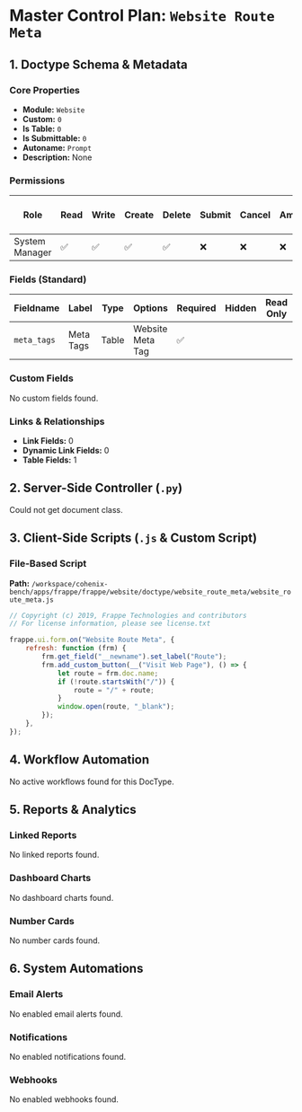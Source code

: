 # Master Control Plan: `Website Route Meta`

## 1. Doctype Schema & Metadata

### Core Properties
- **Module:** `Website`
- **Custom:** `0`
- **Is Table:** `0`
- **Is Submittable:** `0`
- **Autoname:** `Prompt`
- **Description:** None

### Permissions
| Role | Read | Write | Create | Delete | Submit | Cancel | Amend | Report | Import | Export | Print | Email | Share | Set User Perms |
|---|---|---|---|---|---|---|---|---|---|---|---|---|---|---|
| System Manager | ✅ | ✅ | ✅ | ✅ | ❌ | ❌ | ❌ | ✅ | ❌ | ✅ | ✅ | ✅ | ✅ | ❌ |


### Fields (Standard)
| Fieldname | Label | Type | Options | Required | Hidden | Read Only | Default | Description |
|---|---|---|---|---|---|---|---|---|
| `meta_tags` | Meta Tags | Table | Website Meta Tag | ✅ |  |  | None | None |


### Custom Fields
No custom fields found.


### Links & Relationships
- **Link Fields:** 0
- **Dynamic Link Fields:** 0
- **Table Fields:** 1

## 2. Server-Side Controller (`.py`)
Could not get document class.


## 3. Client-Side Scripts (`.js` & Custom Script)
### File-Based Script
**Path:** `/workspace/cohenix-bench/apps/frappe/frappe/website/doctype/website_route_meta/website_route_meta.js`
```javascript
// Copyright (c) 2019, Frappe Technologies and contributors
// For license information, please see license.txt

frappe.ui.form.on("Website Route Meta", {
	refresh: function (frm) {
		frm.get_field("__newname").set_label("Route");
		frm.add_custom_button(__("Visit Web Page"), () => {
			let route = frm.doc.name;
			if (!route.startsWith("/")) {
				route = "/" + route;
			}
			window.open(route, "_blank");
		});
	},
});

```




## 4. Workflow Automation
No active workflows found for this DocType.


## 5. Reports & Analytics
### Linked Reports
No linked reports found.


### Dashboard Charts
No dashboard charts found.


### Number Cards
No number cards found.


## 6. System Automations
### Email Alerts
No enabled email alerts found.


### Notifications
No enabled notifications found.


### Webhooks
No enabled webhooks found.
